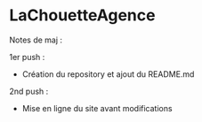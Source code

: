 # LaChouetteAgence

Notes de maj :

1er push :
- Création du repository et ajout du README.md

2nd push :
- Mise en ligne du site avant modifications
